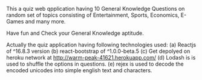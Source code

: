 This a quiz web qpplication having 10 General Knowledge Questions on random set of topics consisting of Entertainment, Sports, Economics, E-Games and many more. 

Have fun and Check your General Knowledge aptitude.

Actually the quiz application having following technologies used:
    (a) Reactjs of ^16.8.3 version
    (b) react-bootstrap of ^1.0.0-beta.5
    (c) Get depolyed on heroku network at http://warm-peak-41621.herokuapp.com/
    (d) Lodash is is used to shuffle the options in questions. 
    (e) rejex is used to decode the encoded unicodes into simple english text and characters. 
